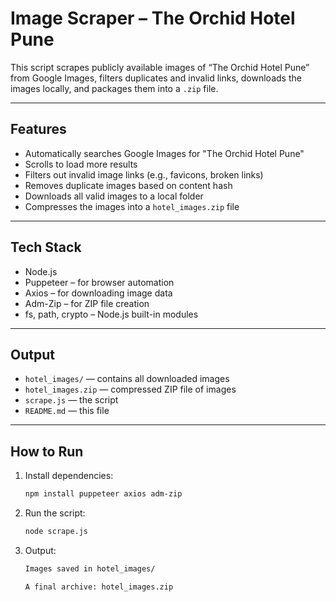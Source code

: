 # Image Scraper – The Orchid Hotel Pune

This script scrapes publicly available images of “The Orchid Hotel Pune” from Google Images, filters duplicates and invalid links, downloads the images locally, and packages them into a `.zip` file.

---

## Features

- Automatically searches Google Images for "The Orchid Hotel Pune"
- Scrolls to load more results
- Filters out invalid image links (e.g., favicons, broken links)
- Removes duplicate images based on content hash
- Downloads all valid images to a local folder
- Compresses the images into a `hotel_images.zip` file

---

## Tech Stack

- Node.js
- Puppeteer – for browser automation
- Axios – for downloading image data
- Adm-Zip – for ZIP file creation
- fs, path, crypto – Node.js built-in modules

---

## Output

- `hotel_images/` — contains all downloaded images
- `hotel_images.zip` — compressed ZIP file of images
- `scrape.js` — the script
- `README.md` — this file

---

## How to Run

1. Install dependencies:
   ```bash
   npm install puppeteer axios adm-zip

2. Run the script:
   ```bash
   node scrape.js
3. Output:
   ```bash
   Images saved in hotel_images/

   A final archive: hotel_images.zip



